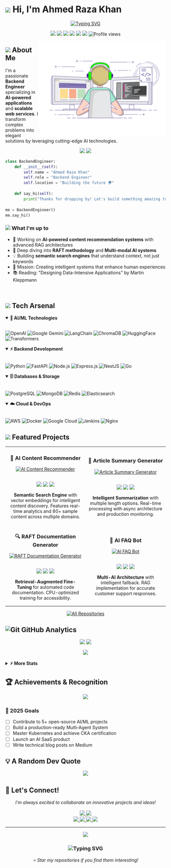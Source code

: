 # <img src="https://raw.githubusercontent.com/Tarikul-Islam-Anik/Animated-Fluent-Emojis/master/Emojis/Hand%20gestures/Waving%20Hand.gif" width="35px"> Hi, I'm Ahmed Raza Khan

<div align="center">
  
  [![Typing SVG](https://readme-typing-svg.herokuapp.com?font=Fira+Code&weight=600&size=25&pause=1000&color=2E9EF7&center=true&vCenter=true&random=false&width=600&lines=Backend+Engineer+%F0%9F%92%BB;AI%2FML+Enthusiast+%F0%9F%A4%96;Full-Stack+Developer+%F0%9F%9A%80;Problem+Solver+%F0%9F%A7%A9)](https://git.io/typing-svg)
  
  <p align="center">
    <a href="https://ahmdrz.com"><img src="https://img.shields.io/badge/-ahmdrz.com-000000?style=flat&logo=About.me&logoColor=white"/></a>
    <a href="https://ahmedrzakhan.github.io/"><img src="https://img.shields.io/badge/-Portfolio-FF7139?style=flat&logo=Firefox-Browser&logoColor=white"/></a>
    <a href="https://twitter.com/ahdrzkn"><img src="https://img.shields.io/badge/-@ahdrzkn-1DA1F2?style=flat&logo=Twitter&logoColor=white"/></a>
    <a href="https://www.leetcode.com/ahmedrza"><img src="https://img.shields.io/badge/-ahmedrza-FFA116?style=flat&logo=LeetCode&logoColor=black"/></a>
    <a href="mailto:khanahmed925@gmail.com"><img src="https://img.shields.io/badge/-khanahmed925@gmail.com-D14836?style=flat&logo=Gmail&logoColor=white"/></a>
    <a href="https://drive.google.com/drive/folders/1NBlu6s5Rns8gA2DU8eIx5fwytC0aK550"><img src="https://img.shields.io/badge/-Resume-4285F4?style=flat&logo=Google%20Drive&logoColor=white"/></a>
    <img src="https://komarev.com/ghpvc/?username=ahmedrzakhan&label=Profile%20views&color=0e75b6&style=flat" alt="Profile views" />
  </p>
  
</div>

<img align="right" alt="Coding" width="400" src="https://raw.githubusercontent.com/devSouvik/devSouvik/master/gif3.gif">

## <img src="https://media2.giphy.com/media/QssGEmpkyEOhBCb7e1/giphy.gif?cid=ecf05e47a0n3gi1bfqntqmob8g9aid1oyj2wr3ds3mg700bl&rid=giphy.gif" width="25px"> About Me

I'm a passionate **Backend Engineer** specializing in **AI-powered applications** and **scalable web services**. I transform complex problems into elegant solutions by leveraging cutting-edge AI technologies.

<p align="center">
  <a href="https://ahmdrz.com"><img src="https://img.shields.io/badge/🌐_ahmdrz.com-000000?style=for-the-badge&logoColor=white" /></a>
  <a href="https://ahmedrzakhan.github.io/"><img src="https://img.shields.io/badge/📁_Portfolio-FF7139?style=for-the-badge&logoColor=white" /></a>
</p>

```python
class BackendEngineer:
    def __init__(self):
        self.name = "Ahmed Raza Khan"
        self.role = "Backend Engineer"
        self.location = "Building the future 🌍"
        
    def say_hi(self):
        print("Thanks for dropping by! Let's build something amazing together 🚀")

me = BackendEngineer()
me.say_hi()
```

### <img src="https://media.giphy.com/media/WUlplcMpOCEmTGBtBW/giphy.gif" width="30"> What I'm up to

- 🔭 Working on **AI-powered content recommendation systems** with advanced RAG architectures
- 🌱 Deep diving into **RAFT methodology** and **Multi-modal AI systems**
- 💡 Building **semantic search engines** that understand context, not just keywords
- 🎯 Mission: Creating intelligent systems that enhance human experiences
- 📚 Reading: "Designing Data-Intensive Applications" by Martin Kleppmann

<br clear="right"/>

## <img src="https://media.giphy.com/media/j2pOGeGYKe2xCCKwfi/giphy.gif" width="40"> Tech Arsenal

<details open>
<summary><b>🤖 AI/ML Technologies</b></summary>
<br>

![OpenAI](https://img.shields.io/badge/OpenAI-412991?style=for-the-badge&logo=openai&logoColor=white)
![Google Gemini](https://img.shields.io/badge/Google_Gemini-8E75B2?style=for-the-badge&logo=google&logoColor=white)
![LangChain](https://img.shields.io/badge/LangChain-121212?style=for-the-badge&logo=chainlink&logoColor=white)
![ChromaDB](https://img.shields.io/badge/ChromaDB-FF6B6B?style=for-the-badge&logo=database&logoColor=white)
![HuggingFace](https://img.shields.io/badge/HuggingFace-FFD21E?style=for-the-badge&logo=huggingface&logoColor=black)
![Transformers](https://img.shields.io/badge/Transformers-FF6F00?style=for-the-badge&logo=tensorflow&logoColor=white)

</details>

<details open>
<summary><b>⚡ Backend Development</b></summary>
<br>

![Python](https://img.shields.io/badge/Python-3776AB?style=for-the-badge&logo=python&logoColor=white)
![FastAPI](https://img.shields.io/badge/FastAPI-009688?style=for-the-badge&logo=fastapi&logoColor=white)
![Node.js](https://img.shields.io/badge/Node.js-339933?style=for-the-badge&logo=nodedotjs&logoColor=white)
![Express.js](https://img.shields.io/badge/Express.js-000000?style=for-the-badge&logo=express&logoColor=white)
![NestJS](https://img.shields.io/badge/NestJS-E0234E?style=for-the-badge&logo=nestjs&logoColor=white)
![Go](https://img.shields.io/badge/Go-00ADD8?style=for-the-badge&logo=go&logoColor=white)

</details>

<details open>
<summary><b>🗄️ Databases & Storage</b></summary>
<br>

![PostgreSQL](https://img.shields.io/badge/PostgreSQL-316192?style=for-the-badge&logo=postgresql&logoColor=white)
![MongoDB](https://img.shields.io/badge/MongoDB-4EA94B?style=for-the-badge&logo=mongodb&logoColor=white)
![Redis](https://img.shields.io/badge/Redis-DC382D?style=for-the-badge&logo=redis&logoColor=white)
![Elasticsearch](https://img.shields.io/badge/Elasticsearch-005571?style=for-the-badge&logo=elasticsearch&logoColor=white)

</details>

<details open>
<summary><b>☁️ Cloud & DevOps</b></summary>
<br>

![AWS](https://img.shields.io/badge/AWS-232F3E?style=for-the-badge&logo=amazonaws&logoColor=white)
![Docker](https://img.shields.io/badge/Docker-2496ED?style=for-the-badge&logo=docker&logoColor=white)
![Google Cloud](https://img.shields.io/badge/Google_Cloud-4285F4?style=for-the-badge&logo=googlecloud&logoColor=white)
![Jenkins](https://img.shields.io/badge/Jenkins-D24939?style=for-the-badge&logo=jenkins&logoColor=white)
![Nginx](https://img.shields.io/badge/Nginx-009639?style=for-the-badge&logo=nginx&logoColor=white)

</details>

## <img src="https://media.giphy.com/media/iY8CRBdQXODJSCERIr/giphy.gif" width="35"> Featured Projects

<table>
  <tr>
    <td width="50%">
      <h3 align="center">🤖 AI Content Recommender</h3>
      <div align="center">
        <a href="https://github.com/ahmedrzakhan/keyword-based-content-recommender" target="_blank">
          <img src="https://github-readme-stats.vercel.app/api/pin/?username=ahmedrzakhan&repo=keyword-based-content-recommender&theme=tokyonight&hide_border=true" alt="AI Content Recommender"/>
        </a>
        <br><br>
        <p>
          <img src="https://img.shields.io/badge/FastAPI-009688?style=flat&logo=fastapi&logoColor=white" />
          <img src="https://img.shields.io/badge/ChromaDB-FF6B6B?style=flat&logo=database&logoColor=white" />
          <img src="https://img.shields.io/badge/LangChain-121212?style=flat&logo=chainlink&logoColor=white" />
        </p>
        <p><strong>Semantic Search Engine</strong> with vector embeddings for intelligent content discovery. Features real-time analytics and 80+ sample content across multiple domains.</p>
      </div>
    </td>
    <td width="50%">
      <h3 align="center">📄 Article Summary Generator</h3>
      <div align="center">
        <a href="https://github.com/ahmedrzakhan/article-summary-generator" target="_blank">
          <img src="https://github-readme-stats.vercel.app/api/pin/?username=ahmedrzakhan&repo=article-summary-generator&theme=tokyonight&hide_border=true" alt="Article Summary Generator"/>
        </a>
        <br><br>
        <p>
          <img src="https://img.shields.io/badge/Google_Gemini-8E75B2?style=flat&logo=google&logoColor=white" />
          <img src="https://img.shields.io/badge/Streamlit-FF4B4B?style=flat&logo=streamlit&logoColor=white" />
          <img src="https://img.shields.io/badge/LangSmith-121212?style=flat&logo=chainlink&logoColor=white" />
        </p>
        <p><strong>Intelligent Summarization</strong> with multiple length options. Real-time processing with async architecture and production monitoring.</p>
      </div>
    </td>
  </tr>
  <tr>
    <td width="50%">
      <h3 align="center">🔍 RAFT Documentation Generator</h3>
      <div align="center">
        <a href="https://github.com/ahmedrzakhan/RAFT-code-docs" target="_blank">
          <img src="https://github-readme-stats.vercel.app/api/pin/?username=ahmedrzakhan&repo=RAFT-code-docs&theme=tokyonight&hide_border=true" alt="RAFT Documentation Generator"/>
        </a>
        <br><br>
        <p>
          <img src="https://img.shields.io/badge/T5--small-FF6F00?style=flat&logo=tensorflow&logoColor=white" />
          <img src="https://img.shields.io/badge/CodeBERT-FFD21E?style=flat&logo=huggingface&logoColor=black" />
          <img src="https://img.shields.io/badge/HuggingFace-FFD21E?style=flat&logo=huggingface&logoColor=black" />
        </p>
        <p><strong>Retrieval-Augmented Fine-Tuning</strong> for automated code documentation. CPU-optimized training for accessibility.</p>
      </div>
    </td>
    <td width="50%">
      <h3 align="center">💬 AI FAQ Bot</h3>
      <div align="center">
        <a href="https://github.com/ahmedrzakhan/ai-faq-bot" target="_blank">
          <img src="https://github-readme-stats.vercel.app/api/pin/?username=ahmedrzakhan&repo=ai-faq-bot&theme=tokyonight&hide_border=true" alt="AI FAQ Bot"/>
        </a>
        <br><br>
        <p>
          <img src="https://img.shields.io/badge/OpenAI-412991?style=flat&logo=openai&logoColor=white" />
          <img src="https://img.shields.io/badge/ChromaDB-FF6B6B?style=flat&logo=database&logoColor=white" />
          <img src="https://img.shields.io/badge/Docker-2496ED?style=flat&logo=docker&logoColor=white" />
        </p>
        <p><strong>Multi-AI Architecture</strong> with intelligent fallback. RAG implementation for accurate customer support responses.</p>
      </div>
    </td>
  </tr>
</table>

<p align="center">
  <a href="https://github.com/ahmedrzakhan?tab=repositories" target="_blank">
    <img alt="All Repositories" title="All Repositories" src="https://custom-icon-badges.demolab.com/badge/-All%20Repos-2962FF?style=for-the-badge&logoColor=white&logo=repo"/>
  </a>
</p>

## <img src="https://media.giphy.com/media/W5eoZHPpUx9sapR0eu/giphy.gif" width="30px" alt="Git"/> GitHub Analytics

<p align="center">
  <img width="49%" src="https://github-readme-stats.vercel.app/api?username=ahmedrzakhan&show_icons=true&theme=tokyonight&hide_border=true&count_private=true" />
  <img width="49%" src="https://github-readme-streak-stats.herokuapp.com/?user=ahmedrzakhan&theme=tokyonight&hide_border=true" />
</p>

<p align="center">
  <img src="https://github-readme-activity-graph.vercel.app/graph?username=ahmedrzakhan&theme=tokyo-night&hide_border=true&area=true" width="98%" />
</p>

<details>
<summary><b>⚡ More Stats</b></summary>
<br>
<p align="center">
  <img width="49%" src="https://github-readme-stats.vercel.app/api/top-langs/?username=ahmedrzakhan&layout=compact&theme=tokyonight&hide_border=true&langs_count=8" />
  <img width="49%" src="https://github-contributor-stats.vercel.app/api?username=ahmedrzakhan&limit=5&theme=tokyonight&combine_all_yearly_contributions=true&hide_border=true" />
</p>
</details>

## 🏆 Achievements & Recognition

<p align="center">
  <img src="https://github-profile-trophy.vercel.app/?username=ahmedrzakhan&theme=tokyonight&no-frame=true&no-bg=false&margin-w=4&column=7" width="100%" />
</p>

### 🎯 2025 Goals
- [ ] Contribute to 5+ open-source AI/ML projects
- [ ] Build a production-ready Multi-Agent System
- [ ] Master Kubernetes and achieve CKA certification
- [ ] Launch an AI SaaS product
- [ ] Write technical blog posts on Medium

## 💡 A Random Dev Quote

<p align="center">
  <img src="https://quotes-github-readme.vercel.app/api?type=horizontal&theme=tokyonight" />
</p>

## 🤝 Let's Connect!

<p align="center">
  <i>I'm always excited to collaborate on innovative projects and ideas!</i>
  <br><br>
  <a href="https://ahmdrz.com">
    <img src="https://img.shields.io/badge/🌐_ahmdrz.com-000000?style=for-the-badge&logoColor=white" />
  </a>
  <a href="https://ahmedrzakhan.github.io/">
    <img src="https://img.shields.io/badge/📁_Portfolio-FF7139?style=for-the-badge&logoColor=white" />
  </a>
  <br>
  <a href="https://twitter.com/ahdrzkn">
    <img src="https://img.shields.io/badge/Twitter-1DA1F2?style=for-the-badge&logo=twitter&logoColor=white" />
  </a>
  <a href="https://www.leetcode.com/ahmedrza">
    <img src="https://img.shields.io/badge/LeetCode-FFA116?style=for-the-badge&logo=leetcode&logoColor=black" />
  </a>
  <a href="mailto:khanahmed925@gmail.com">
    <img src="https://img.shields.io/badge/Email-D14836?style=for-the-badge&logo=gmail&logoColor=white" />
  </a>
  <a href="https://drive.google.com/drive/folders/1NBlu6s5Rns8gA2DU8eIx5fwytC0aK550">
    <img src="https://img.shields.io/badge/Resume-4285F4?style=for-the-badge&logo=googledrive&logoColor=white" />
  </a>
</p>

---

<p align="center">
  <img src="https://capsule-render.vercel.app/api?type=waving&color=gradient&height=60&section=footer&width=100%" />
</p>

<h3 align="center">
  <img src="https://readme-typing-svg.herokuapp.com?font=Fira+Code&pause=1000&color=2E9EF7&center=true&vCenter=true&width=435&lines=Thanks+for+visiting!+%F0%9F%91%8B;Let's+build+the+future+together!+%F0%9F%9A%80" alt="Typing SVG" />
</h3>

<p align="center">
  <i>⭐ Star my repositories if you find them interesting!</i>
</p>
